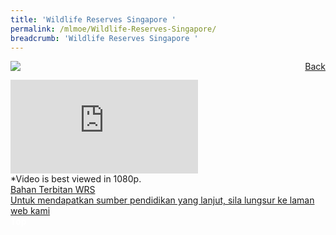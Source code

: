 ```yaml
---
title: 'Wildlife Reserves Singapore '
permalink: /mlmoe/Wildlife-Reserves-Singapore/
breadcrumb: 'Wildlife Reserves Singapore '
---
```

<a href="/gallery/pameran- bahasa- melayu-malay-language-exhibitions-e/community-partners/" style="float:right;">Back</a>
 <img src="/images/WRS-ML.jpg"> <br/>
<div class="video-container">
  <iframe src="https://www.youtube.com/embed/YdN86Nhz2MY" frameborder="0" allow="accelerometer; autoplay; encrypted-media; gyroscope; picture-in-picture" allowfullscreen></iframe></div>
*Video is best viewed in 1080p.<br/>
  <a href="/mlmoe/WRS Publication PDF_Revised.pdf">Bahan Terbitan WRS</a><br/>
<a href="https://www.wrs.com.sg/en/singapore-zoo/learning-with-us/mother-tongue-language-resources.html?cmp=sg|sz|mtl|edu|visit_website|e_poster||mothertonguelanguage|mtl&utm_campaign=edu&utm_medium=visit_website&utm_source=e_poster&utm_content=mtl" target="_blank"> Untuk mendapatkan sumber pendidikan yang lanjut, sila lungsur ke laman web kami </a> 

<div class="btntop"><a href="#top" style="text-decoration:none;"><span style="color:white"><b>Top</b></span></a></div>
